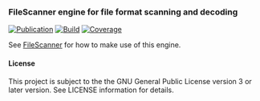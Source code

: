 ### FileScanner engine for file format scanning and decoding
[![Publication](https://img.shields.io/maven-central/v/de.carne/filescanner-engine)](https://search.maven.org/artifact/de.carne/filescanner-engine)
[![Build](https://github.com/hdecarne-github/filescanner-engine/actions/workflows/build-on-linux.yml/badge.svg)](https://github.com/hdecarne-github/filescanner-engine/actions/workflows/build-on-linux.yml)
[![Coverage](https://sonarcloud.io/api/project_badges/measure?project=de.carne%3Afilescanner-engine&metric=coverage)](https://sonarcloud.io/dashboard?id=de.carne%3Afilescanner-engine)

See [FileScanner](https://www.filescanner.org) for how to make use of this engine.

#### License
This project is subject to the the GNU General Public License version 3 or later version.
See LICENSE information for details.
